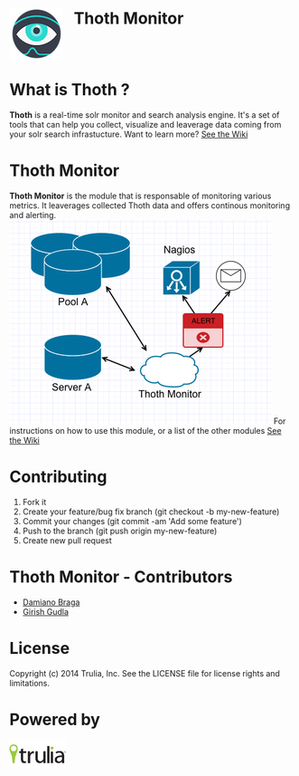 <img align="left" src="img/thoth.png?raw=true">  &nbsp;&nbsp; Thoth Monitor
======================
<br><br>

What is Thoth ?
=====================
**Thoth** is a real-time solr monitor and search analysis engine. It's a set of tools that can help you collect, visualize and leaverage data coming from your solr search infrastucture.
Want to learn more? [See the Wiki](https://github.com/trulia/thoth/wiki)

Thoth Monitor
======================
**Thoth Monitor** is the module that is responsable of monitoring various metrics. It leaverages collected Thoth data and offers continous monitoring and alerting. 
<img src="img/thoth-monitor-schema.png?raw=true"> 
For instructions on how to use this module, or a list of the other modules [See the Wiki](https://github.com/trulia/thoth-monitor/wiki)

Contributing
=======================
1. Fork it
2. Create your feature/bug fix branch (git checkout -b my-new-feature)
3. Commit your changes (git commit -am 'Add some feature')
4. Push to the branch (git push origin my-new-feature)
5. Create new pull request

Thoth Monitor - Contributors
=======================
- [Damiano Braga](https://github.com/dbraga)
- [Girish Gudla](https://github.com/sgudla)

License
=============
Copyright (c) 2014 Trulia, Inc. See the LICENSE file for license rights and limitations.

Powered by
=============
<img align="left" src="img/powered-trulia.png?raw=true">